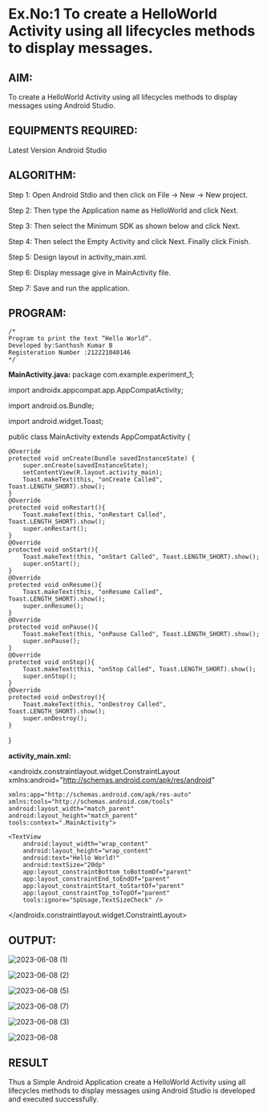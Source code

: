 # Ex.No:1 To create a HelloWorld Activity using all lifecycles methods to display messages.


## AIM:

To create a HelloWorld Activity using all lifecycles methods to display messages using Android Studio.

## EQUIPMENTS REQUIRED:

Latest Version Android Studio

## ALGORITHM:

Step 1: Open Android Stdio and then click on File -> New -> New project.

Step 2: Then type the Application name as HelloWorld and click Next. 

Step 3: Then select the Minimum SDK as shown below and click Next.

Step 4: Then select the Empty Activity and click Next. Finally click Finish.

Step 5: Design layout in activity_main.xml.

Step 6: Display message give in MainActivity file.

Step 7: Save and run the application.

## PROGRAM:
```
/*
Program to print the text “Hello World”.
Developed by:Santhosh Kumar B
Registeration Number :212221040146
*/
```
**MainActivity.java:**
package com.example.experiment_1;

import androidx.appcompat.app.AppCompatActivity;

import android.os.Bundle;

import android.widget.Toast;

public class MainActivity extends AppCompatActivity 
{

    @Override
    protected void onCreate(Bundle savedInstanceState) {
        super.onCreate(savedInstanceState);
        setContentView(R.layout.activity_main);
        Toast.makeText(this, "onCreate Called", Toast.LENGTH_SHORT).show();
    }
    @Override
    protected void onRestart(){
        Toast.makeText(this, "onRestart Called", Toast.LENGTH_SHORT).show();
        super.onRestart();
    }
    @Override
    protected void onStart(){
        Toast.makeText(this, "onStart Called", Toast.LENGTH_SHORT).show();
        super.onStart();
    }
    @Override
    protected void onResume(){
        Toast.makeText(this, "onResume Called", Toast.LENGTH_SHORT).show();
        super.onResume();
    }
    @Override
    protected void onPause(){
        Toast.makeText(this, "onPause Called", Toast.LENGTH_SHORT).show();
        super.onPause();
    }
    @Override
    protected void onStop(){
        Toast.makeText(this, "onStop Called", Toast.LENGTH_SHORT).show();
        super.onStop();
    }
    @Override
    protected void onDestroy(){
        Toast.makeText(this, "onDestroy Called", Toast.LENGTH_SHORT).show();
        super.onDestroy();
    }
}

**activity_main.xml:**

<?xml version="1.0" encoding="utf-8"?>

<androidx.constraintlayout.widget.ConstraintLayout xmlns:android="http://schemas.android.com/apk/res/android"

    xmlns:app="http://schemas.android.com/apk/res-auto"
    xmlns:tools="http://schemas.android.com/tools"
    android:layout_width="match_parent"
    android:layout_height="match_parent"
    tools:context=".MainActivity">

    <TextView
        android:layout_width="wrap_content"
        android:layout_height="wrap_content"
        android:text="Hello World!"
        android:textSize="20dp"
        app:layout_constraintBottom_toBottomOf="parent"
        app:layout_constraintEnd_toEndOf="parent"
        app:layout_constraintStart_toStartOf="parent"
        app:layout_constraintTop_toTopOf="parent"
        tools:ignore="SpUsage,TextSizeCheck" />
</androidx.constraintlayout.widget.ConstraintLayout>


## OUTPUT:


![2023-06-08 (1)](https://github.com/suryacse05/Mobile-Application-Development/assets/127171952/bb3e88f0-08c4-471b-b9af-0d47897be529)

![2023-06-08 (2)](https://github.com/suryacse05/Mobile-Application-Development/assets/127171952/de0df3c3-6693-4f96-b605-4ac5bb54ab30)

![2023-06-08 (5)](https://github.com/suryacse05/Mobile-Application-Development/assets/127171952/41519fd9-f9b0-4c3c-a904-ad79c6a5552f)

![2023-06-08 (7)](https://github.com/suryacse05/Mobile-Application-Development/assets/127171952/5393595f-ecb6-436d-a072-4e6c43d93491)

![2023-06-08 (3)](https://github.com/suryacse05/Mobile-Application-Development/assets/127171952/1ed170c9-0e97-4aaf-8c88-f7dc0dc9ec39)

![2023-06-08](https://github.com/suryacse05/Mobile-Application-Development/assets/127171952/2de6cb9c-6e27-45a4-b5f2-c72026b1890d)



## RESULT
Thus a Simple Android Application create a HelloWorld Activity using all lifecycles methods to display messages using Android Studio is developed and executed successfully.
